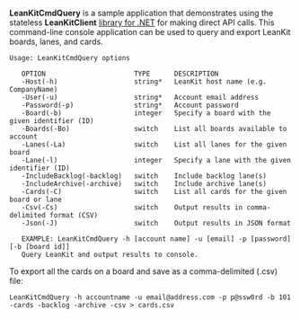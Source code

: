 **LeanKitCmdQuery** is a sample application that demonstrates using the stateless **LeanKitClient** [library for .NET](https://github.com/LeanKit/LeanKit.API.Client) for making direct API calls. This command-line console application can be used to query and export LeanKit boards, lanes, and cards.

```
Usage: LeanKitCmdQuery options

   OPTION                      TYPE      DESCRIPTION
   -Host(-h)                   string*   LeanKit host name (e.g. CompanyName)
   -User(-u)                   string*   Account email address
   -Password(-p)               string*   Account password
   -Board(-b)                  integer   Specify a board with the given identifier (ID)
   -Boards(-Bo)                switch    List all boards available to account
   -Lanes(-La)                 switch    List all lanes for the given board
   -Lane(-l)                   integer   Specify a lane with the given identifier (ID)
   -IncludeBacklog(-backlog)   switch    Include backlog lane(s)
   -IncludeArchive(-archive)   switch    Include archive lane(s)
   -Cards(-C)                  switch    List all cards for the given board or lane
   -Csv(-Cs)                   switch    Output results in comma-delimited format (CSV)
   -Json(-J)                   switch    Output results in JSON format

   EXAMPLE: LeanKitCmdQuery -h [account name] -u [email] -p [password] [-b [board id]]
   Query LeanKit and output results to console.
```

To export all the cards on a board and save as a comma-delimited (.csv) file:

```
LeanKitCmdQuery -h accountname -u email@address.com -p p@ssw0rd -b 101 -cards -backlog -archive -csv > cards.csv
```
